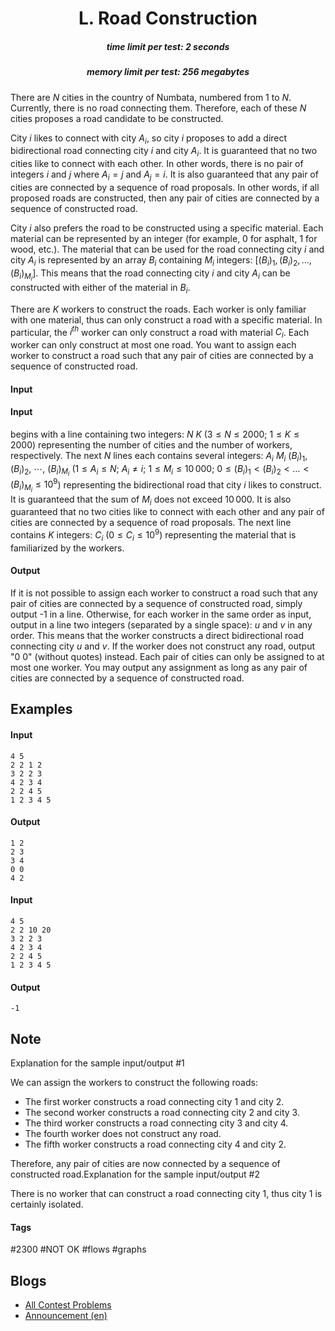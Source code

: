 <h1 style='text-align: center;'> L. Road Construction</h1>

<h5 style='text-align: center;'>time limit per test: 2 seconds</h5>
<h5 style='text-align: center;'>memory limit per test: 256 megabytes</h5>

There are $N$ cities in the country of Numbata, numbered from $1$ to $N$. Currently, there is no road connecting them. Therefore, each of these $N$ cities proposes a road candidate to be constructed.

City $i$ likes to connect with city $A_i$, so city $i$ proposes to add a direct bidirectional road connecting city $i$ and city $A_i$. It is guaranteed that no two cities like to connect with each other. In other words, there is no pair of integers $i$ and $j$ where $A_i = j$ and $A_j = i$. It is also guaranteed that any pair of cities are connected by a sequence of road proposals. In other words, if all proposed roads are constructed, then any pair of cities are connected by a sequence of constructed road.

City $i$ also prefers the road to be constructed using a specific material. Each material can be represented by an integer (for example, $0$ for asphalt, $1$ for wood, etc.). The material that can be used for the road connecting city $i$ and city $A_i$ is represented by an array $B_i$ containing $M_i$ integers: $[(B_i)_1, (B_i)_2, \dots, (B_i)_{M_i}]$. This means that the road connecting city $i$ and city $A_i$ can be constructed with either of the material in $B_i$.

There are $K$ workers to construct the roads. Each worker is only familiar with one material, thus can only construct a road with a specific material. In particular, the $i^{th}$ worker can only construct a road with material $C_i$. Each worker can only construct at most one road. You want to assign each worker to construct a road such that any pair of cities are connected by a sequence of constructed road.

#### Input

#### Input

 begins with a line containing two integers: $N$ $K$ ($3 \le N \le 2000$; $1 \le K \le 2000$) representing the number of cities and the number of workers, respectively. The next $N$ lines each contains several integers: $A_i$ $M_i$ $(B_i)_1$, $(B_i)_2$, $\cdots$, $(B_i)_{M_i}$ ($1 \le A_i \le N$; $A_i \ne i$; $1 \le M_i \le 10\,000$; $0 \le (B_i)_1 < (B_i)_2 < \dots < (B_i)_{M_i} \le 10^9$) representing the bidirectional road that city $i$ likes to construct. It is guaranteed that the sum of $M_i$ does not exceed $10\,000$. It is also guaranteed that no two cities like to connect with each other and any pair of cities are connected by a sequence of road proposals. The next line contains $K$ integers: $C_i$ ($0 \le C_i \le 10^9$) representing the material that is familiarized by the workers.

#### Output

If it is not possible to assign each worker to construct a road such that any pair of cities are connected by a sequence of constructed road, simply output -1 in a line. Otherwise, for each worker in the same order as input, output in a line two integers (separated by a single space): $u$ and $v$ in any order. This means that the worker constructs a direct bidirectional road connecting city $u$ and $v$. If the worker does not construct any road, output "0 0" (without quotes) instead. Each pair of cities can only be assigned to at most one worker. You may output any assignment as long as any pair of cities are connected by a sequence of constructed road.

## Examples

#### Input


```text
4 5
2 2 1 2
3 2 2 3
4 2 3 4
2 2 4 5
1 2 3 4 5
```
#### Output


```text
1 2
2 3
3 4
0 0
4 2
```
#### Input


```text
4 5
2 2 10 20
3 2 2 3
4 2 3 4
2 2 4 5
1 2 3 4 5
```
#### Output


```text
-1
```
## Note

Explanation for the sample input/output #1

We can assign the workers to construct the following roads: 

* The first worker constructs a road connecting city $1$ and city $2$.
* The second worker constructs a road connecting city $2$ and city $3$.
* The third worker constructs a road connecting city $3$ and city $4$.
* The fourth worker does not construct any road.
* The fifth worker constructs a road connecting city $4$ and city $2$.

 Therefore, any pair of cities are now connected by a sequence of constructed road.Explanation for the sample input/output #2

There is no worker that can construct a road connecting city $1$, thus city $1$ is certainly isolated.



#### Tags 

#2300 #NOT OK #flows #graphs 

## Blogs
- [All Contest Problems](../2019-2020_ICPC,_Asia_Jakarta_Regional_Contest_(Online_Mirror,_ICPC_Rules,_Teams_Preferred).md)
- [Announcement (en)](../blogs/Announcement_(en).md)
